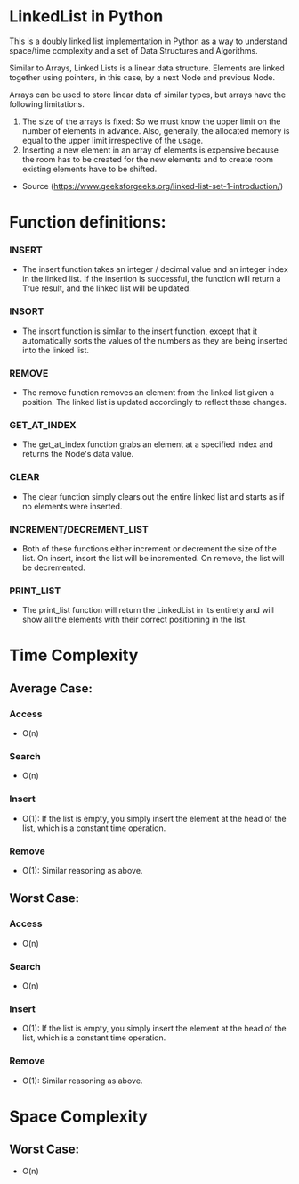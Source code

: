 # LinkedList in Python

This is a doubly linked list implementation in Python as a way to understand space/time complexity and a set of Data Structures and Algorithms. 

Similar to Arrays, Linked Lists is a linear data structure. Elements are linked together using pointers, in this case, by a next Node and previous Node.

Arrays can be used to store linear data of similar types, but arrays have the following limitations.
1) The size of the arrays is fixed: So we must know the upper limit on the number of elements in advance. Also, generally, the allocated memory is equal to the upper limit irrespective of the usage.
2) Inserting a new element in an array of elements is expensive because the room has to be created for the new elements and to create room existing elements have to be shifted. 
- Source (https://www.geeksforgeeks.org/linked-list-set-1-introduction/)

# Function definitions:
### INSERT
- The insert function takes an integer / decimal value and an integer index in the linked list. If the insertion is successful, the function will return a True result, and the linked list will be updated.
### INSORT
- The insort function is similar to the insert function, except that it automatically sorts the values of the numbers as they are being inserted into the linked list.
### REMOVE
- The remove function removes an element from the linked list given a position. The linked list is updated accordingly to reflect these changes.
### GET_AT_INDEX
- The get_at_index function grabs an element at a specified index and returns the Node's data value.
### CLEAR
- The clear function simply clears out the entire linked list and starts as if no elements were inserted.
### INCREMENT/DECREMENT_LIST
- Both of these functions either increment or decrement the size of the list. On insert, insort the list will be incremented. On remove, the list will be decremented.
### PRINT_LIST
- The print_list function will return the LinkedList in its entirety and will show all the elements with their correct positioning in the list.


# Time Complexity
## Average Case:
### Access
- O(n)
### Search
- O(n)
### Insert
- O(1): If the list is empty, you simply insert the element at the head of the list, which is a constant time operation.
### Remove
- O(1): Similar reasoning as above.

## Worst Case:
### Access
- O(n)
### Search
- O(n)
### Insert
- O(1): If the list is empty, you simply insert the element at the head of the list, which is a constant time operation.
### Remove
- O(1): Similar reasoning as above.

# Space Complexity
## Worst Case:
- O(n)
